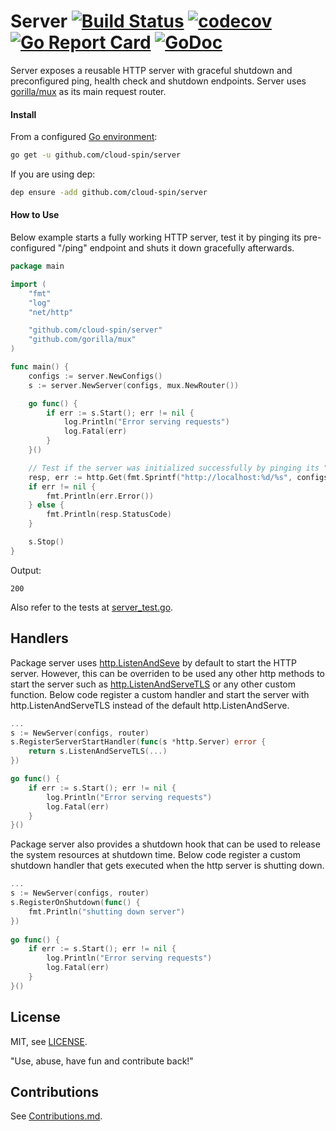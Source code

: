 # Server [![Build Status](https://travis-ci.com/cloud-spin/server.svg?branch=master)](https://travis-ci.com/cloud-spin/server) [![codecov](https://codecov.io/gh/cloud-spin/server/branch/master/graph/badge.svg)](https://codecov.io/gh/cloud-spin/server) [![Go Report Card](https://goreportcard.com/badge/github.com/cloud-spin/server)](https://goreportcard.com/report/github.com/cloud-spin/server) [![GoDoc](https://godoc.org/github.com/cloud-spin/server?status.svg)](https://godoc.org/github.com/cloud-spin/server)

Server exposes a reusable HTTP server with graceful shutdown and preconfigured ping, health check and shutdown endpoints. Server uses
[gorilla/mux](https://github.com/gorilla/mux) as its main request router.

#### Install

From a configured [Go environment](https://golang.org/doc/install#testing):
```sh
go get -u github.com/cloud-spin/server
```

If you are using dep:
```sh
dep ensure -add github.com/cloud-spin/server
```

#### How to Use

Below example starts a fully working HTTP server, test it by pinging its pre-configured "/ping" endpoint and shuts it down gracefully afterwards.

```go
package main

import (
	"fmt"
	"log"
	"net/http"

	"github.com/cloud-spin/server"
	"github.com/gorilla/mux"
)

func main() {
	configs := server.NewConfigs()
	s := server.NewServer(configs, mux.NewRouter())

	go func() {
		if err := s.Start(); err != nil {
			log.Println("Error serving requests")
			log.Fatal(err)
		}
	}()

	// Test if the server was initialized successfully by pinging its "/ping" endpoint.
	resp, err := http.Get(fmt.Sprintf("http://localhost:%d/%s", configs.Port, configs.PingEndpoint))
	if err != nil {
		fmt.Println(err.Error())
	} else {
		fmt.Println(resp.StatusCode)
	}

	s.Stop()
}
```

Output:
```
200
```

Also refer to the tests at [server_test.go](server_test.go).


## Handlers

Package server uses [http.ListenAndSeve](https://golang.org/pkg/net/http/#ListenAndServe) by default to start the HTTP server. However, this can be overriden to be used any other http methods to start the server such as [http.ListenAndServeTLS](https://golang.org/pkg/net/http/#ListenAndServeTLS) or any other custom function. Below code register a custom handler and start the server with http.ListenAndServeTLS instead of the default http.ListenAndServe.

```go
...
s := NewServer(configs, router)
s.RegisterServerStartHandler(func(s *http.Server) error {
	return s.ListenAndServeTLS(...)
})

go func() {
	if err := s.Start(); err != nil {
		log.Println("Error serving requests")
		log.Fatal(err)
	}
}()
```

Package server also provides a shutdown hook that can be used to release the system resources at shutdown time. Below code register a custom shutdown handler that gets executed when the http server is shutting down.

```go
...
s := NewServer(configs, router)
s.RegisterOnShutdown(func() {
	fmt.Println("shutting down server")
})
		
go func() {
	if err := s.Start(); err != nil {
		log.Println("Error serving requests")
		log.Fatal(err)
	}
}()
```


## License
MIT, see [LICENSE](LICENSE).

"Use, abuse, have fun and contribute back!"


## Contributions
See [Contributions.md](https://github.com/cloud-spin/docs/blob/master/contributing.md).

